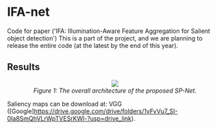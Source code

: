 # IFA-net
Code for paper ('IFA: Illumination-Aware Feature Aggregation for Salient object detection') 
This is a part of the project, and we are planning to release the entire code (at the latest by the end of this year).

## Results
<p align="center">
    <img src="9.png"/> <br />
    <em> 
    Figure 1: The overall architecture of the proposed SP-Net.
    </em>
</p>

Saliency maps can be download at: VGG ([Google]https://drive.google.com/drive/folders/1vFvVu7_SI-0Ia8SmQhVLrWpTVESrKWl-?usp=drive_link).

